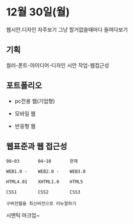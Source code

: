 # 12월 30일(월)

웹시안.디자인 자주보기 그냥 할거없을때마다 들여다보기

## 기획

컬러-폰트-아이디어-디자인 시안 작업-웹접근성



## 포트폴리오

+ pc전용 웹(기업형)

+ 모바일 웹

+ 반응형 웹

## 웹표준과 웹 접근성

~~~
98~03       04~10       현재

WEB1.0 -    WEB2.0 -    WEB3.0

HTML4.01    XHTML1.0    HTML5

CSS1        CSS2        CSS3

구버전웹을 최신버전으로 리뉴얼하기
~~~

시멘틱 마크업~
